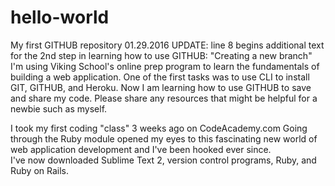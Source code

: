 # hello-world
My first GITHUB repository 01.29.2016 UPDATE:  line 8 begins additional text for the 2nd step in learning how to use GITHUB: "Creating a new branch"
I'm using Viking School's online prep program to learn the fundamentals of building a web application. 
One of the first tasks was to use CLI to install GIT, GITHUB, and Heroku.
Now I am learning how to use GITHUB to save and share my code.
Please share any resources that might be helpful for a newbie such as myself.

I took my first coding "class" 3 weeks ago on CodeAcademy.com
Going through the Ruby module opened my eyes to this fascinating new world of web application development and I've been hooked ever since.  
I've now downloaded Sublime Text 2, version control programs, Ruby, and Ruby on Rails.


